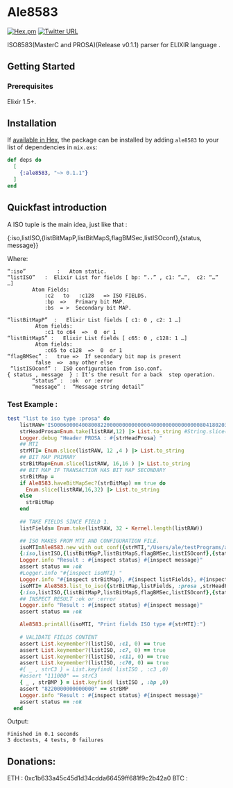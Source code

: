 

# Ale8583

[![Hex.pm](https://img.shields.io/hexpm/v/plug.svg)](https://hex.pm/packages/ale8583)
[![Twitter URL](https://img.shields.io/twitter/url/http/shields.io.svg?style=social)](https://twitter.com/alejandroErik)


ISO8583(MasterC and PROSA)(Release v0.1.1) parser for ELIXIR language .

## Getting Started



### Prerequisites

Elixir 1.5+.



## Installation

If [available in Hex](https://hex.pm/docs/publish), the package can be installed
by adding `ale8583` to your list of dependencies in `mix.exs`:

```elixir
def deps do
  [
    {:ale8583, "~> 0.1.1"}
  ]
end
```

## Quickfast introduction



A ISO tuple is the main idea, just like that :

{:iso,listISO,{listBitMapP,listBitMapS,flagBMSec,listISOconf},{status, message}} 

  
Where:

	“:iso”  		:   Atom static. 
	“listISO”  	:  Elixir List for fields [ bp: “..” , c1: “…“,  c2: “…” …]
			Atom Fields: 
				:c2   to   :c128   => ISO FIELDS.
				:bp  =>   Primary bit MAP.
				:bs  = >  Secondary bit MAP.  
		 
	“listBitMapP”  :   Elixir List fields [ c1: 0 , c2: 1 …]
			 Atom fields: 
				:c1 to c64  =>  0  or 1 		
	“listBitMapS” :   Elixir List fields [ c65: 0 , c128: 1 …]
			 Atom fields: 
				:c65 to c128  =>  0  or 1
	“flagBMSec” :   true =>  If secondary bit map is present
			 false  =>  any other else
	 “listISOconf” :  ISO configuration from iso.conf.
	{ status , message  } : It’s the result for a back  step operation.  
			“status” :  :ok  or :error
			“message” :  “Message string detail”



### Test Example : 
```ruby
test "list to iso type :prosa" do
    listRAW='ISO0060000400800822000000000000004000000000000000804180203010449101'
    strHeadProsa=Enum.take(listRAW,12) |> List.to_string #String.slice(data,0,12)
    Logger.debug "Header PROSA : #{strHeadProsa} "
    ## MTI
    strMTI= Enum.slice(listRAW, 12 ,4 ) |> List.to_string
    ## BIT MAP PRIMARY
    strBitMap=Enum.slice(listRAW, 16,16 ) |> List.to_string
    ## BIT MAP IF TRANSACTION HAS BIT MAP SECONDARY
    strBitMap =
    if Ale8583.haveBitMapSec?(strBitMap) == true do
      Enum.slice(listRAW,16,32) |> List.to_string
    else
      strBitMap
    end
    
    ## TAKE FIELDS SINCE FIELD 1.  
    listFields= Enum.take(listRAW, 32 - Kernel.length(listRAW))

    ## ISO MAKES FROM MTI AND CONFIGURATION FILE.
    isoMTI=Ale8583.new_with_out_conf({strMTI,"/Users/ale/testPrograms/ale8583/ale8583/ascii.iso.cfg"})
    {:iso,listISO,{listBitMapP,listBitMapS,flagBMSec,listISOconf},{status, message}} = isoMTI
    Logger.info "Result : #{inspect status} #{inspect message}" 
    assert status == :ok
    #Logger.info "#{inspect isoMTI} "
    Logger.info "#{inspect strBitMap}, #{inspect listFields}, #{inspect strHeadProsa} "
    isoMTI= Ale8583.list_to_iso({strBitMap,listFields, :prosa ,strHeadProsa}, isoMTI)
    {:iso,listISO,{listBitMapP,listBitMapS,flagBMSec,listISOconf},{status, message}} = isoMTI
    ## INSPECT RESULT :ok or :error
    Logger.info "Result : #{inspect status} #{inspect message}" 
    assert status == :ok

    Ale8583.printAll(isoMTI, "Print fields ISO type #{strMTI}:")
    
    # VALIDATE FIELDS CONTENT 
    assert List.keymember?(listISO, :c1, 0) == true
    assert List.keymember?(listISO, :c7, 0) == true
    assert List.keymember?(listISO, :c11, 0) == true
    assert List.keymember?(listISO, :c70, 0) == true
    #{ _ , strC3 } = List.keyfind( listISO , :c3 ,0)
    #assert "111000" == strC3
    { _ , strBMP } = List.keyfind( listISO , :bp ,0)
    assert "8220000000000000" == strBMP
    Logger.info "Result : #{inspect status} #{inspect message}"
    assert status == :ok
  end
```
Output: 
```
Finished in 0.1 seconds
3 doctests, 4 tests, 0 failures
```

## Donations:

ETH : 0xc1b633a45c45d1d34cdda66459ff681f9c2b42a0
BTC : 

